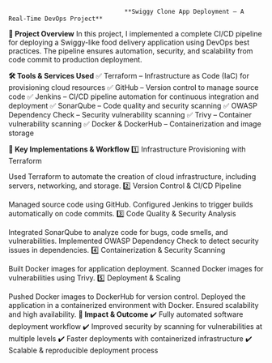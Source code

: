                                     **Swiggy Clone App Deployment – A Real-Time DevOps Project**
**🚀 Project Overview**
In this project, I implemented a complete CI/CD pipeline for deploying a Swiggy-like food delivery application using DevOps best practices. The pipeline ensures automation, security, and scalability from code commit to production deployment.

**🛠️ Tools & Services Used**
✅ Terraform – Infrastructure as Code (IaC) for provisioning cloud resources
✅ GitHub – Version control to manage source code
✅ Jenkins – CI/CD pipeline automation for continuous integration and deployment
✅ SonarQube – Code quality and security scanning
✅ OWASP Dependency Check – Security vulnerability scanning
✅ Trivy – Container vulnerability scanning
✅ Docker & DockerHub – Containerization and image storage

**🔹 Key Implementations & Workflow**
1️⃣ Infrastructure Provisioning with Terraform

Used Terraform to automate the creation of cloud infrastructure, including servers, networking, and storage.
2️⃣ Version Control & CI/CD Pipeline

Managed source code using GitHub.
Configured Jenkins to trigger builds automatically on code commits.
3️⃣ Code Quality & Security Analysis

Integrated SonarQube to analyze code for bugs, code smells, and vulnerabilities.
Implemented OWASP Dependency Check to detect security issues in dependencies.
4️⃣ Containerization & Security Scanning

Built Docker images for application deployment.
Scanned Docker images for vulnerabilities using Trivy.
5️⃣ Deployment & Scaling

Pushed Docker images to DockerHub for version control.
Deployed the application in a containerized environment with Docker.
Ensured scalability and high availability.
**🌟 Impact & Outcome**
✔️ Fully automated software deployment workflow
✔️ Improved security by scanning for vulnerabilities at multiple levels
✔️ Faster deployments with containerized infrastructure
✔️ Scalable & reproducible deployment process
